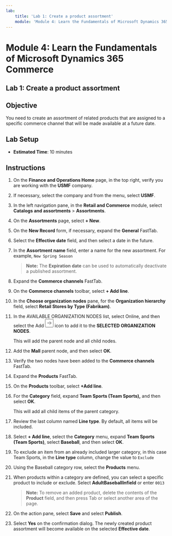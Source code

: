 ```yaml
---
lab:
    title: 'Lab 1: Create a product assortment'
    module: 'Module 4: Learn the Fundamentals of Microsoft Dynamics 365 Commerce'
---
```


# Module 4: Learn the Fundamentals of Microsoft Dynamics 365 Commerce

## Lab 1: Create a product assortment

## Objective

You need to create an assortment of related products that are assigned to a specific commerce channel that will be made available at a future date. 

## Lab Setup

   - **Estimated Time**: 10 minutes

## Instructions

1.  On the **Finance and Operations Home** page, in the top right, verify you are working with the **USMF** company. 

1.  If necessary, select the company and from the menu, select **USMF**. 

1.  In the left navigation pane, in the **Retail and Commerce** module, select **Catalogs and assortments** > **Assortments**. 

1.  On the **Assortments** page, select **+ New**. 

1.  On the **New Record** form, if necessary, expand the **General** FastTab. 

1.  Select the **Effective date** field, and then select a date in the future.  

1.  In the **Assortment name** field, enter a name for the new assortment. For example, `New Spring Season`

    > **Note:** The **Expiration date** can be used to automatically deactivate a published assortment. 

1.  Expand the **Commerce channels** FastTab. 

1.  On the **Commerce channels** toolbar, select **+ Add line**. 

1.  In the **Choose organization nodes** pane, for the **Organization hierarchy** field, select **Retail Stores by Type (Fabrikam)**. 

1.  In the AVAILABLE ORGANIZATION NODES list, select Online, and then select the Add ![Right-arrow icon](./media/d365-fo-add-org-node-icon.png) icon to add it to the **SELECTED ORGANIZATION NODES**.

    This will add the parent node and all child nodes. 

1.  Add the **Mall** parent node, and then select **OK**. 

1.  Verify the two nodes have been added to the **Commerce channels** FastTab. 

1.  Expand the **Products** FastTab. 

1.  On the **Products** toolbar, select **+Add line**. 

1.  For the **Category** field, expand **Team Sports (Team Sports),** and then select **OK**.

    This will add all child items of the parent category.

1.  Review the last column named **Line type**. By default, all items will be included.

1.  Select **+ Add line**, select the **Category** menu, expand **Team Sports (Team Sports)**, select **Baseball**, and then select **OK**. 

1.  To exclude an item from an already included larger category, in this case Team Sports, in the **Line type** column, change the value to `Exclude` 

1.  Using the Baseball category row, select the **Products** menu. 

1.  When products within a category are defined, you can select a specific product to include or exclude. Select **AdultBaseballInfield** or enter `0013` 

    > **Note:** To remove an added product, delete the contents of the **Product** field, and then press Tab or select another area of the page. 

1.  On the action pane, select **Save** and select **Publish**. 

1.  Select **Yes** on the confirmation dialog. The newly created product assortment will become available on the selected **Effective date**. 

